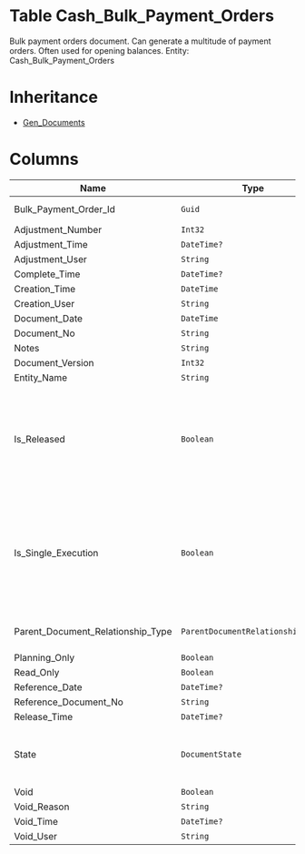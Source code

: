 # Table Cash_Bulk_Payment_Orders

Bulk payment orders document. Can generate a multitude of payment orders. Often used for opening balances. Entity: Cash_Bulk_Payment_Orders

# Inheritance

* [Gen_Documents](Gen_Documents.md)

# Columns

| Name | Type | Value | Description |
| - | - | - | --- |
|Bulk_Payment_Order_Id|`Guid`|`PK`, Readonly||
|Adjustment_Number|`Int32`|Readonly||
|Adjustment_Time|`DateTime?`|Readonly||
|Adjustment_User|`String`|Readonly||
|Complete_Time|`DateTime?`|Readonly||
|Creation_Time|`DateTime`|Readonly||
|Creation_User|`String`|Readonly||
|Document_Date|`DateTime`|||
|Document_No|`String`|||
|Notes|`String`|||
|Document_Version|`Int32`|Readonly||
|Entity_Name|`String`|Readonly||
|Is_Released|`Boolean`|Readonly|True if the document is not void and its state is released or greater. `Required` `Default(false)` `Filter(eq)` `ReadOnly` |
|Is_Single_Execution|`Boolean`|Readonly|Specifies whether the document is a single execution of its order document. `Required` `Default(false)` `Filter(eq)` `ReadOnly` |
|Parent_Document_Relationship_Type|`ParentDocumentRelationshipType?`|Allowed: `S`, `N`, Readonly||
|Planning_Only|`Boolean`|Readonly||
|Read_Only|`Boolean`|Readonly||
|Reference_Date|`DateTime?`|||
|Reference_Document_No|`String`|||
|Release_Time|`DateTime?`|Readonly||
|State|`DocumentState`|Allowed: `0`, `5`, `10`, `20`, `30`, `40`, `50`, Readonly||
|Void|`Boolean`|Readonly||
|Void_Reason|`String`|Readonly||
|Void_Time|`DateTime?`|Readonly||
|Void_User|`String`|Readonly||
